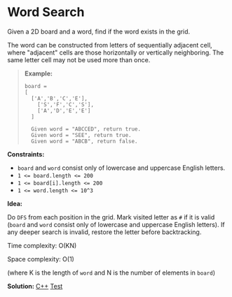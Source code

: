 # Word Search

Given a 2D board and a word, find if the word exists in the grid.

The word can be constructed from letters of sequentially adjacent cell, where "adjacent" cells are those horizontally or vertically neighboring. The same letter cell may not be used more than once.

> **Example:**
>
> ```
> board =
> [
>   ['A','B','C','E'],
>     ['S','F','C','S'],
>     ['A','D','E','E']
>   ]
>   
>   Given word = "ABCCED", return true.
>   Given word = "SEE", return true.
>   Given word = "ABCB", return false.
>   ```

**Constraints:**

- `board` and `word` consist only of lowercase and uppercase English letters.
- `1 <= board.length <= 200`
- `1 <= board[i].length <= 200`
- `1 <= word.length <= 10^3`



**Idea:** 

Do `DFS` from each position in the grid. Mark visited letter as `#` if it is valid (`board` and `word` consist only of lowercase and uppercase English letters). If any deeper search is invalid, restore the letter before backtracking.



Time complexity: O(KN)

Space complexity: O(1)

(where K is the length of `word` and N is the number of elements in `board`)



**Solution:** [C++](./solution.h)	[Test](./Test.cpp)